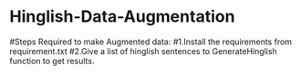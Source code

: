 # Hinglish-Data-Augmentation

#Steps Required to make Augmented data:
#1.Install the requirements from requirement.txt
#2.Give a list of hinglish sentences to GenerateHinglish function to get results.
